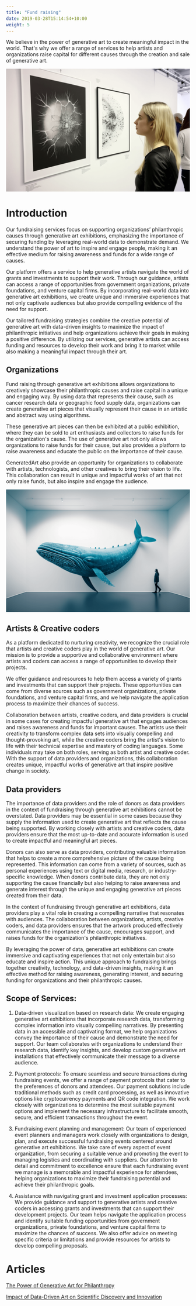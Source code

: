```yaml
---
title: "Fund raising"
date: 2019-03-28T15:14:54+10:00
weight: 5
---
```


We believe in the power of generative art to create meaningful impact in the world. That's why we offer a range of services to help artists and organizations raise capital for different causes through the creation and sale of generative art.

![Fund raising](/images/illustrations/fund-raising.png)

# Introduction

Our fundraising services focus on supporting organizations’ philanthropic causes through generative art exhibitions, emphasizing the importance of securing funding by leveraging real-world data to demonstrate demand. We understand the power of art to inspire and engage people, making it an effective medium for raising awareness and funds for a wide range of causes.

Our platform offers a service to help generative artists navigate the world of grants and investments to support their work. Through our guidance, artists can access a range of opportunities from government organizations, private foundations, and venture capital firms. By incorporating real-world data into generative art exhibitions, we create unique and immersive experiences that not only captivate audiences but also provide compelling evidence of the need for support.

Our tailored fundraising strategies combine the creative potential of generative art with data-driven insights to maximize the impact of philanthropic initiatives and help organizations achieve their goals in making a positive difference. By utilizing our services, generative artists can access funding and resources to develop their work and bring it to market while also making a meaningful impact through their art.

## Organizations

Fund raising through generative art exhibitions allows organizations to creatively showcase their philanthropic causes and raise capital in a unique and engaging way. By using data that represents their cause, such as cancer research data or geographic food supply data, organizations can create generative art pieces that visually represent their cause in an artistic and abstract way using algorithms.

These generative art pieces can then be exhibited at a public exhibition, where they can be sold to art enthusiasts and collectors to raise funds for the organization's cause. The use of generative art not only allows organizations to raise funds for their cause, but also provides a platform to raise awareness and educate the public on the importance of their cause.

GeneratedArt also provide an opportunity for organizations to collaborate with artists, technologists, and other creatives to bring their vision to life. This collaboration can result in unique and impactful works of art that not only raise funds, but also inspire and engage the audience.

![Organizations](/images/illustrations/blue.png)

## Artists & Creative coders

As a platform dedicated to nurturing creativity, we recognize the crucial role that artists and creative coders play in the world of generative art. Our mission is to provide a supportive and collaborative environment where artists and coders can access a range of opportunities to develop their projects.

We offer guidance and resources to help them access a variety of grants and investments that can support their projects. These opportunities can come from diverse sources such as government organizations, private foundations, and venture capital firms, and we help navigate the application process to maximize their chances of success.

Collaboration between artists, creative coders, and data providers is crucial in some cases for creating impactful generative art that engages audiences and raises awareness and funds for important causes. The artists use their creativity to transform complex data sets into visually compelling and thought-provoking art, while the creative coders bring the artist's vision to life with their technical expertise and mastery of coding languages. Some individuals may take on both roles, serving as both artist and creative coder. With the support of data providers and organizations, this collaboration creates unique, impactful works of generative art that inspire positive change in society.

## Data providers

The importance of data providers and the role of donors as data providers in the context of fundraising through generative art exhibitions cannot be overstated. Data providers may be essential in some cases because they supply the information used to create generative art that reflects the cause being supported. By working closely with artists and creative coders, data providers ensure that the most up-to-date and accurate information is used to create impactful and meaningful art pieces.

Donors can also serve as data providers, contributing valuable information that helps to create a more comprehensive picture of the cause being represented. This information can come from a variety of sources, such as personal experiences using text or digital media, research, or industry-specific knowledge. When donors contribute data, they are not only supporting the cause financially but also helping to raise awareness and generate interest through the unique and engaging generative art pieces created from their data.

In the context of fundraising through generative art exhibitions, data providers play a vital role in creating a compelling narrative that resonates with audiences. The collaboration between organizations, artists, creative coders, and data providers ensures that the artwork produced effectively communicates the importance of the cause, encourages support, and raises funds for the organization's philanthropic initiatives.

By leveraging the power of data, generative art exhibitions can create immersive and captivating experiences that not only entertain but also educate and inspire action. This unique approach to fundraising brings together creativity, technology, and data-driven insights, making it an effective method for raising awareness, generating interest, and securing funding for organizations and their philanthropic causes.

## Scope of Services:

1. Data-driven visualization based on research data: We create engaging generative art exhibitions that incorporate research data, transforming complex information into visually compelling narratives. By presenting data in an accessible and captivating format, we help organizations convey the importance of their cause and demonstrate the need for support. Our team collaborates with organizations to understand their research data, identify key insights, and develop custom generative art installations that effectively communicate their message to a diverse audience.

2. Payment protocols: To ensure seamless and secure transactions during fundraising events, we offer a range of payment protocols that cater to the preferences of donors and attendees. Our payment solutions include traditional methods such as credit card processing, as well as innovative options like cryptocurrency payments and QR code integration. We work closely with organizations to determine the most suitable payment options and implement the necessary infrastructure to facilitate smooth, secure, and efficient transactions throughout the event.

3. Fundraising event planning and management: Our team of experienced event planners and managers work closely with organizations to design, plan, and execute successful fundraising events centered around generative art exhibitions. We take care of every aspect of event organization, from securing a suitable venue and promoting the event to managing logistics and coordinating with suppliers. Our attention to detail and commitment to excellence ensure that each fundraising event we manage is a memorable and impactful experience for attendees, helping organizations to maximize their fundraising potential and achieve their philanthropic goals.

4. Assistance with navigating grant and investment application processes: We provide guidance and support to generative artists and creative coders in accessing grants and investments that can support their development projects. Our team helps navigate the application process and identify suitable funding opportunities from government organizations, private foundations, and venture capital firms to maximize the chances of success. We also offer advice on meeting specific criteria or limitations and provide resources for artists to develop compelling proposals. 

# Articles

[The Power of Generative Art for Philanthropy](https://medium.com/generatedart/the-power-of-generative-art-for-philanthropy-953d655dda08)

[Impact of Data-Driven Art on Scientific Discovery and Innovation](https://medium.com/generatedart/impact-of-data-driven-art-on-scientific-discovery-and-innovation-c60f126aeb65)

